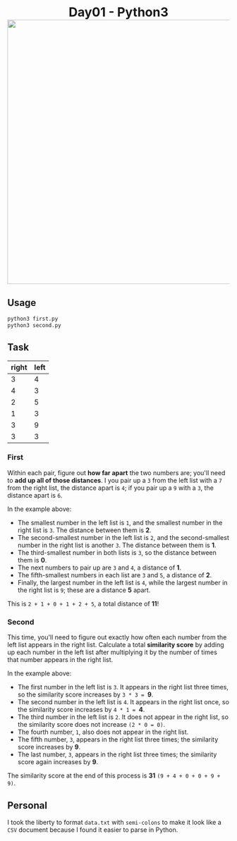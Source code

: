 <h1 align="center">
  Day01 - Python3
  <img src="https://raw.githubusercontent.com/catppuccin/catppuccin/main/assets/palette/macchiato.png" width="600px"/>
  <br>
</h1>

## Usage

```bash
python3 first.py
python3 second.py
```

## Task

| right | left |
| ----- | ---- |
| 3     | 4    |
| 4     | 3    |
| 2     | 5    |
| 1     | 3    |
| 3     | 9    |
| 3     | 3    |

### First

Within each pair, figure out **how far apart** the two numbers are; you'll need to **add up all of those distances**. I you pair up a `3` from the left list with a `7` from the right list, the distance apart is `4`; if you pair up a `9` with a `3`, the distance apart is `6`.

In the example above:

- The smallest number in the left list is `1`, and the smallest number in the right list is `3`. The distance between them is **2**.
- The second-smallest number in the left list is `2`, and the second-smallest number in the right list is another `3`. The distance between them is **1**.
- The third-smallest number in both lists is `3`, so the distance between them is **0**.
- The next numbers to pair up are `3` and `4`, a distance of **1**.
- The fifth-smallest numbers in each list are `3` and `5`, a distance of **2**.
- Finally, the largest number in the left list is `4`, while the largest number in the right list is `9`; these are a distance **5** apart.

This is `2 + 1 + 0 + 1 + 2 + 5`, a total distance of **11**!

### Second

This time, you'll need to figure out exactly how often each number from the left list appears in the right list. Calculate a total **similarity score** by adding up each number in the left list after multiplying it by the number of times that number appears in the right list.

In the example above:

- The first number in the left list is `3`. It appears in the right list three times, so the similarity score increases by `3 * 3 = `**9**.
- The second number in the left list is `4`. It appears in the right list once, so the similarity score increases by `4 * 1 = `**4**.
- The third number in the left list is `2`. It does not appear in the right list, so the similarity score does not increase `(2 * 0 = 0)`.
- The fourth number, `1`, also does not appear in the right list.
- The fifth number, `3`, appears in the right list three times; the similarity score increases by **9**.
- The last number, `3`, appears in the right list three times; the similarity score again increases by **9**.

The similarity score at the end of this process is **31** `(9 + 4 + 0 + 0 + 9 + 9)`.

## Personal

I took the liberty to format `data.txt` with `semi-colons` to make it look like a `CSV` document because I found it easier to parse in Python.
